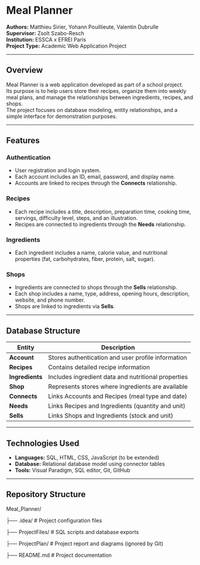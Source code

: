 # Meal Planner

**Authors:** Matthieu Sirier, Yohann Pouillieute, Valentin Dubrulle  
**Supervisor:** Zsolt Szabo-Resch  
**Institution:** ESSCA x EFREI Paris  
**Project Type:** Academic Web Application Project  

---

## Overview

Meal Planner is a web application developed as part of a school project.  
Its purpose is to help users store their recipes, organize them into weekly meal plans, and manage the relationships between ingredients, recipes, and shops.  
The project focuses on database modeling, entity relationships, and a simple interface for demonstration purposes.

---

## Features

### Authentication
- User registration and login system.  
- Each account includes an ID, email, password, and display name.  
- Accounts are linked to recipes through the **Connects** relationship.

### Recipes
- Each recipe includes a title, description, preparation time, cooking time, servings, difficulty level, steps, and an illustration.  
- Recipes are connected to ingredients through the **Needs** relationship.

### Ingredients
- Each ingredient includes a name, calorie value, and nutritional properties (fat, carbohydrates, fiber, protein, salt, sugar).  

### Shops
- Ingredients are connected to shops through the **Sells** relationship.
- Each shop includes a name, type, address, opening hours, description, website, and phone number.  
- Shops are linked to ingredients via **Sells**.

---

## Database Structure

| Entity        | Description |
|----------------|-------------|
| **Account**    | Stores authentication and user profile information |
| **Recipes**    | Contains detailed recipe information |
| **Ingredients**| Includes ingredient data and nutritional properties |
| **Shop**       | Represents stores where ingredients are available |
| **Connects**   | Links Accounts and Recipes (meal type and date) |
| **Needs**      | Links Recipes and Ingredients (quantity and unit) |
| **Sells**      | Links Shops and Ingredients (stock and unit) |


---

## Technologies Used

- **Languages:** SQL, HTML, CSS, JavaScript (to be extended)  
- **Database:** Relational database model using connector tables  
- **Tools:** Visual Paradigm, SQL editor, Git, GitHub  

---

## Repository Structure

Meal_Planner/

├── .idea/ # Project configuration files

├── ProjectFiles/ # SQL scripts and database exports

├── ProjectPlan/ # Project report and diagrams (ignored by Git)

├── README.md # Project documentation
